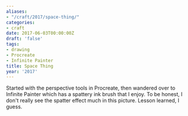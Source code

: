 ```yaml
---
aliases:
- "/craft/2017/space-thing/"
categories:
- craft
date: 2017-06-03T00:00:00Z
draft: 'false'
tags:
- drawing
- Procreate
- Infinite Painter
title: Space Thing
year: '2017'
---
```

Started with the perspective tools in Procreate, then wandered over to Infinite Painter which has a spattery
ink brush that I enjoy. To be honest, I don't really see the spatter effect much in this picture. Lesson
learned, I guess.
